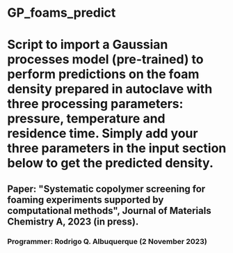 # GP_foams_predict
# Script to import a Gaussian processes model (pre-trained) to perform predictions on the foam density prepared in autoclave with three processing parameters: pressure, temperature and residence time. Simply add your three parameters in the input section below to get the predicted density.
## Paper: "Systematic copolymer screening for foaming experiments supported by computational methods", Journal of Materials Chemistry A, 2023 (in press).
### Programmer: Rodrigo Q. Albuquerque (2 November 2023)

